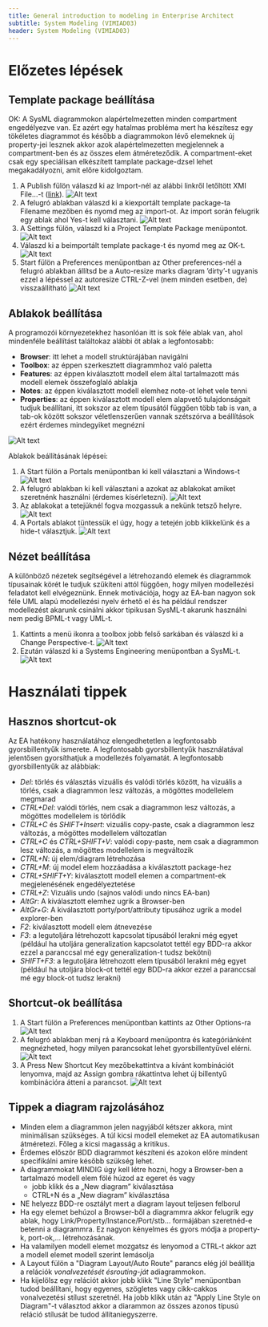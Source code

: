 ```yaml
---
title: General introduction to modeling in Enterprise Architect
subtitle: System Modeling (VIMIAD03)
header: System Modeling (VIMIAD03)
---
```



# Előzetes lépések

## Template package beállítása
OK: A SysML diagrammokon alapértelmezetten minden compartment engedélyezve van. Ez azért egy hatalmas probléma mert ha készítesz egy tökéletes diagrammot és később a diagrammokon lévő elemeknek új property-jei lesznek akkor azok alapértelmezetten megjelennek a compartment-ben és az összes elem átméreteződik. A compartment-eket csak egy speciálisan elkészített tamplate package-dzsel lehet megakadályozni, amit előre kidolgoztam.

1.	A Publish fülön válaszd ki az Import-nél az alábbi linkről letőltött XMI File…-t ([link](https://bmeedu.sharepoint.com/:u:/s/Section_VIMIAD03-HU-2023-24-1/ESqUBbjDuFxAt-oLA89inj4B4mVZaSnQ7qFGvhhHyuIF2Q?e=K4sEj7)).
![Alt text](figs/ea-guide-tmp-pkg-crt-1.png)
2.	A felugró ablakban válaszd ki a kiexportált template package-ta Filename mezőben és nyomd meg az import-ot. Az import során felugrik egy ablak ahol Yes-t kell választani.
 ![Alt text](figs/ea-guide-tmp-pkg-crt-2.png)
3.	A Settings fülön, válaszd ki a Project Template Package menüpontot.
 ![Alt text](figs/ea-guide-tmp-pkg-crt-3.png)
4.	Válaszd ki a beimportált template package-t és nyomd meg az OK-t.
 ![Alt text](figs/ea-guide-tmp-pkg-crt-4.png)
5.	Start fülön a Preferences menüpontban az Other preferences-nél a felugró ablakban állítsd be a Auto-resize marks diagram ’dirty’-t ugyanis ezzel a lépéssel az autoresize CTRL-Z-vel (nem minden esetben, de) visszaállítható
![Alt text](figs/ea-guide-tmp-pkg-crt-5.png)


## Ablakok beállítása
A programozói környezetekhez hasonlóan itt is sok féle ablak van, ahol mindenféle beállítást találtokaz alábbi öt ablak a legfontosabb:
 * **Browser**: itt lehet a modell struktúrájában navigálni
 * **Toolbox**: az éppen szerkesztett diagrammhoz való paletta
 * **Features**: az éppen kiválasztott modell elem által tartalmazott más modell elemek összefoglaló ablakja
 * **Notes**: az éppen kiválasztott modell elemhez note-ot lehet vele tenni
 * **Properties**: az éppen kiválasztott modell elem alapvető tulajdonságait tudjuk beállítani, itt sokszor az elem típusától függően több tab is van, a tab-ok között sokszor véletlenszerűen vannak szétszórva a beállítások ezért érdemes mindegyiket megnézni


![Alt text](figs/ea-window-setup/image.png)

Ablakok beállításának lépései:
1.	A Start fülön a Portals menüpontban ki kell választani a Windows-t 
![Alt text](figs/ea-window-setup/image-1.png)
2.	A felugró ablakban ki kell választani a azokat az ablakokat amiket szeretnénk használni (érdemes kísérletezni).
![Alt text](figs/ea-window-setup/image-2.png)
3.	Az ablakokat a tetejüknél fogva mozgassuk a nekünk tetsző helyre.
![Alt text](figs/ea-window-setup/image-3.png)
4.	A Portals ablakot tüntessük el úgy, hogy a tetején jobb klikkelünk és a hide-t választjuk.
![Alt text](figs/ea-window-setup/image-4.png)

## Nézet beállítása

A különböző nézetek segítségével a létrehozandó elemek és diagrammok típusainak körét le tudjuk szűkíteni attól függően, hogy milyen modellezési feladatot kell elvégeznünk. Ennek motivációja, hogy az EA-ban nagyon sok féle UML alapú modellezési nyelv érhető el és ha például rendszer modellezést akarunk csinálni akkor tipikusan SysML-t akarunk használni nem pedig BPML-t vagy UML-t.

1. Kattints a menü ikonra a toolbox jobb felső sarkában és válaszd ki a Change Perspective-t.
![Alt text](figs/ea-change-perspective/image.png)
2. Ezután válaszd ki a Systems Engineering menüpontban a SysML-t.
![Alt text](figs/ea-change-perspective/image-1.png)
 
# Használati tippek

## Hasznos shortcut-ok

Az EA hatékony használatához elengedhetetlen a legfontosabb gyorsbillentyűk ismerete. A legfontosabb gyorsbillentyűk használatával jelentősen gyorsíthatjuk a modellezés folyamatát. A legfontosabb gyorsbillentyűk az alábbiak:

 * *Del*: törlés és választás vizuális és valódi törlés között, ha vizuális a törlés, csak a diagrammon lesz változás, a mögöttes modellelem megmarad
 * *CTRL+Del*: valódi törlés, nem csak a diagrammon lesz változás, a mögöttes modellelem is törlődik
 * *CTRL+C* és *SHIFT+Insert*: vizuális copy-paste, csak a diagrammon lesz változás, a mögöttes modellelem változatlan
 * *CTRL+C* és *CTRL+SHIFT+V*: valódi copy-paste, nem csak a diagrammon lesz változás, a mögöttes modellelem is megváltozik
 * *CTRL+N*: új elem/diagram létrehozása
 * *CTRL+M*: új model elem hozzáadása a kiválasztott package-hez
 * *CTRL+SHIFT+Y*: kiválasztott modell elemen a compartment-ek megjelenésének engedélyeztetése
 * *CTRL+Z*: Vizuális undo (sajnos valódi undo nincs EA-ban) 
 * *AltGr*: A kiválasztott elemhez ugrik a Browser-ben 
 * *AltGr+G*: A kiválasztott porty/port/attributy típusához ugrik a model explorer-ben 
 * *F2*: kiválasztott modell elem átnevezése
 * *F3*: a legutoljára létrehozott kapcsolat típusából lerakni még egyet (például ha utoljára generalization kapcsolatot tettél egy BDD-ra akkor ezzel a paranccsal mé egy generalization-t tudsz bekötni)
 * *SHIFT+F3*: a legutoljára létrehozott elem típusából lerakni még egyet (például ha utoljára block-ot tettél egy BDD-ra akkor ezzel a paranccsal mé egy block-ot tudsz lerakni)

## Shortcut-ok beállítása

1. A Start fülön a Preferences menüpontban kattints az Other Options-ra 
![Alt text](figs/ea-guide-shortcuts/image.png)
2. A felugró ablakban menj rá a Keyboard menüpontra és kategóriánként megnézheted, hogy milyen parancsokat lehet gyorsbillentyűvel elérni.
![Alt text](figs/ea-guide-shortcuts/image-1.png)
3. A Press New Shortcut Key mezőbekattintva a kívánt kombinációt lenyomva, majd az Assign gombra rákattintva lehet új billentyű kombinációra átteni a parancsot.
![Alt text](figs/ea-guide-shortcuts/image-2.png)

## Tippek a diagram rajzolásához

 * Minden elem a diagrammon jelen nagyjából kétszer akkora, mint minimálisan szükséges. A túl kicsi modell elemeket az EA automatikusan átméretezi. Főleg a kicsi magasság a kritikus.
 * Érdemes először BDD diagrammot készíteni és azokon előre mindent specifikálni amire később szükség lehet. 
 * A diagrammokat MINDIG úgy kell létre hozni, hogy a Browser-ben a tartalmazó modell elem fölé húzod az egeret és vagy
     -  jobb klikk és a „New diagram” kiválasztása
     -  CTRL+N és a „New diagram” kiválasztása
 * NE helyezz BDD-re osztályt mert a diagram layout teljesen felborul
 * Ha egy elemet behúzol a Browser-ből a diagrammra akkor felugrik egy ablak, hogy Link/Property/Instance/Port/stb… formájában szeretnéd-e betenni a diagrammra. Ez nagyon kényelmes és gyors módja a property-k, port-ok,… létrehozásának.
 * Ha valamilyen modell elemet mozgatsz és lenyomod a CTRL-t akkor azt a modell elemet modell szerint lemásolja
 * A Layout fülön a "Diagram Layout/Auto Route" parancs elég jól beállítja a relációk *vonalvezetését ésrouting-ját* adiagrammokon.
 * Ha kijelölsz egy relációt akkor jobb klikk "Line Style" menüpontban tudod beállítani, hogy egyenes, szögletes vagy cikk-cakkos vonalvezetési stílust szeretnél. Ha jobb klikk után az "Apply Line Style on Diagram"-t választod akkor a diarammon az összes azonos típusú reláció stílusát be tudod állítaniegyszerre.


